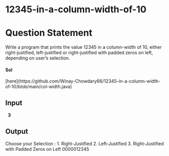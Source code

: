 # 12345-in-a-column-width-of-10
<h1>Question Statement</h1>
Write a program that prints the value 12345 in a column-width of 10, either right-justified, left-justified or right-justified with padded zeros on left, depending on user’s selection.
<h4>Sol </h4>[here](https://github.com/Winay-Chowdary66/12345-in-a-column-width-of-10/blob/main/col-width.java)
<h2>Input</h2>
<p>&nbsp <b>3</b></p>
<h2>Output</h2>
<p>Choose your Selection :
1. Right-Justified 
2. Left-Justified
3. Right-Justified with Padded Zeros on Left 
0000012345</p>
